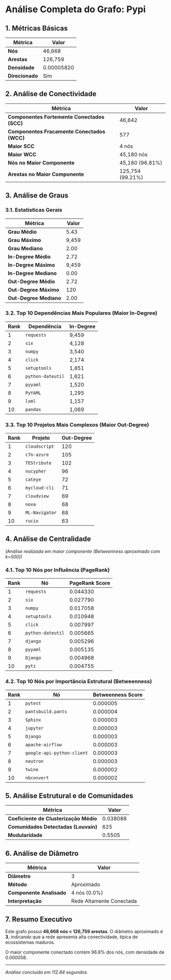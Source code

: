 # Análise Completa do Grafo: Pypi

## 1. Métricas Básicas
| Métrica | Valor |
|---------|-------|
| **Nós** | 46,668 |
| **Arestas** | 126,759 |
| **Densidade** | 0.00005820 |
| **Direcionado** | Sim |

## 2. Análise de Conectividade
| Métrica | Valor |
|---------|-------|
| **Componentes Fortemente Conectados (SCC)** | 46,642 |
| **Componentes Fracamente Conectados (WCC)** | 577 |
| **Maior SCC** | 4 nós |
| **Maior WCC** | 45,180 nós |
| **Nós no Maior Componente** | 45,180 (96.81%) |
| **Arestas no Maior Componente** | 125,754 (99.21%) |

## 3. Análise de Graus
### 3.1. Estatísticas Gerais
| Métrica | Valor |
|---------|-------|
| **Grau Médio** | 5.43 |
| **Grau Máximo** | 9,459 |
| **Grau Mediano** | 2.00 |
| **In-Degree Médio** | 2.72 |
| **In-Degree Máximo** | 9,459 |
| **In-Degree Mediano** | 0.00 |
| **Out-Degree Médio** | 2.72 |
| **Out-Degree Máximo** | 120 |
| **Out-Degree Mediano** | 2.00 |

### 3.2. Top 10 Dependências Mais Populares (Maior In-Degree)
| Rank | Dependência | In-Degree |
|------|-------------|-----------|
| 1 | `requests` | 9,459 |
| 2 | `six` | 4,128 |
| 3 | `numpy` | 3,540 |
| 4 | `click` | 2,174 |
| 5 | `setuptools` | 1,851 |
| 6 | `python-dateutil` | 1,621 |
| 7 | `pyyaml` | 1,520 |
| 8 | `PyYAML` | 1,295 |
| 9 | `lxml` | 1,157 |
| 10 | `pandas` | 1,069 |

### 3.3. Top 10 Projetos Mais Complexos (Maior Out-Degree)
| Rank | Projeto | Out-Degree |
|------|---------|------------|
| 1 | `cloudscript` | 120 |
| 2 | `c7n-azure` | 105 |
| 3 | `TEStribute` | 102 |
| 4 | `nucypher` | 96 |
| 5 | `cateye` | 72 |
| 6 | `mycloud-cli` | 71 |
| 7 | `cloudview` | 69 |
| 8 | `nova` | 68 |
| 9 | `ML-Navigator` | 68 |
| 10 | `rucio` | 63 |

## 4. Análise de Centralidade
_(Análise realizada em maior componente (Betweenness aproximado com k=500))_

### 4.1. Top 10 Nós por Influência (PageRank)
| Rank | Nó | PageRank Score |
|------|-----|----------------|
| 1 | `requests` | 0.044330 |
| 2 | `six` | 0.027790 |
| 3 | `numpy` | 0.017058 |
| 4 | `setuptools` | 0.010948 |
| 5 | `click` | 0.007997 |
| 6 | `python-dateutil` | 0.005665 |
| 7 | `django` | 0.005296 |
| 8 | `pyyaml` | 0.005135 |
| 9 | `Django` | 0.004968 |
| 10 | `pytz` | 0.004755 |

### 4.2. Top 10 Nós por Importância Estrutural (Betweenness)
| Rank | Nó | Betweenness Score |
|------|-----|-------------------|
| 1 | `pytest` | 0.000005 |
| 2 | `pantsbuild.pants` | 0.000004 |
| 3 | `Sphinx` | 0.000003 |
| 4 | `jupyter` | 0.000003 |
| 5 | `Django` | 0.000003 |
| 6 | `apache-airflow` | 0.000003 |
| 7 | `google-api-python-client` | 0.000003 |
| 8 | `neutron` | 0.000003 |
| 9 | `twine` | 0.000002 |
| 10 | `nbconvert` | 0.000002 |

## 5. Análise Estrutural e de Comunidades
| Métrica | Valor |
|---------|-------|
| **Coeficiente de Clusterização Médio** | 0.038088 |
| **Comunidades Detectadas (Louvain)** | 625 |
| **Modularidade** | 0.5505 |

## 6. Análise de Diâmetro
| Métrica | Valor |
|---------|-------|
| **Diâmetro** | 3 |
| **Método** | Aproximado |
| **Componente Analisado** | 4 nós (0.0%) |
| **Interpretação** | Rede Altamente Conectada |

## 7. Resumo Executivo
Este grafo possui **46,668 nós** e **126,759 arestas**.
O diâmetro aproximado é **3**, indicando que 
a rede apresenta alta conectividade, típica de ecossistemas maduros.

O maior componente conectado contém 96.8% dos nós, 
com densidade de 0.000058.

---
*Análise concluída em 112.84 segundos.*